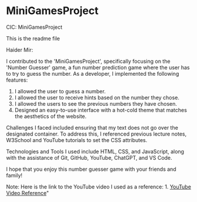 # MiniGamesProject
CIC: MiniGamesProject

This is the readme file



Haider Mir:

I contributed to the 'MiniGamesProject', specifically focusing on the 'Number Guesser' game, a fun number prediction game where the user has to try to guess the number. As a developer, I implemented the following features:

1. I allowed the user to guess a number.
2. I allowed the user to receive hints based on the number they chose.
3. I allowed the users to see the previous numbers they have chosen.
4. Designed an easy-to-use interface with a hot-cold theme that matches the aesthetics of the website.

Challenges I faced included ensuring that my text does not go over the designated container. To address this, I referenced previous lecture notes, W3School and YouTube tutorials to set the CSS attributes.

Technologies and Tools I used include HTML, CSS, and JavaScript, along with the assistance of Git, GitHub, YouTube, ChatGPT, and VS Code.

I hope that you enjoy this number guesser game with your friends and family!

Note: Here is the link to the YouTube video I used as a reference: 
        1. [YouTube Video Reference](https://www.youtube.com/watch?v=gPbpGWFl8mQ)"